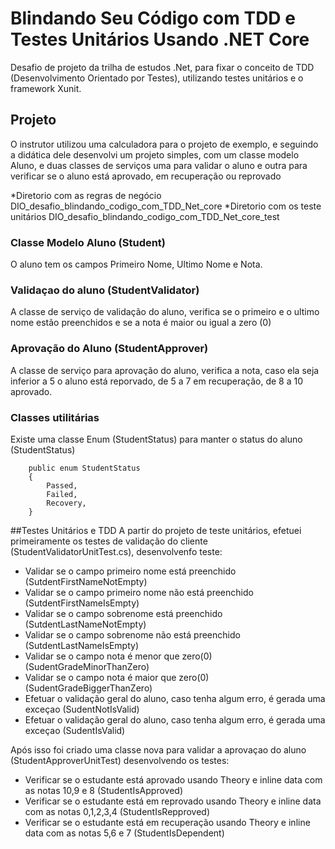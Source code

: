 # Blindando Seu Código com TDD e Testes Unitários Usando .NET Core
 Desafio de projeto da trilha de estudos .Net, para fixar o conceito de TDD (Desenvolvimento Orientado por Testes), utilizando testes unitários e o framework Xunit.

 ## Projeto
O instrutor utilizou uma calculadora para o projeto de exemplo, e seguindo a didática dele desenvolvi um projeto simples, com um classe modelo Aluno, e duas classes de serviços uma para validar o aluno e outra para verificar se o aluno está aprovado, em recuperação ou reprovado

*Diretorio com as regras de negócio DIO_desafio_blindando_codigo_com_TDD_Net_core
*Diretorio com os teste unitários DIO_desafio_blindando_codigo_com_TDD_Net_core_test


### Classe Modelo Aluno (Student) 
  O aluno tem os campos Primeiro Nome, Ultimo Nome e Nota.

### Validaçao do aluno (StudentValidator)
  A classe de serviço de validação do aluno, verifica se o primeiro e o ultimo nome estão preenchidos e se a nota é maior ou igual a zero (0)

### Aprovação do Aluno (StudentApprover)
  A classe de serviço  para aprovação do aluno, verifica a nota, caso ela seja inferior a 5 o aluno está reporvado, de 5 a 7 em recuperação, de 8 a 10 aprovado.

### Classes utilitárias
Existe uma classe Enum (StudentStatus)  para manter o status do aluno (StudentStatus)
```
    public enum StudentStatus
    {
        Passed,
        Failed,
        Recovery,
    }
```

##Testes Unitários e TDD
A partir do projeto de teste unitários, efetuei primeiramente os testes de validação do cliente (StudentValidatorUnitTest.cs), desenvolvenfo teste:

 - Validar se o campo primeiro nome está preenchido (SutdentFirstNameNotEmpty)
 - Validar se o campo primeiro nome não está preenchido (SutdentFirstNameIsEmpty)
 - Validar se o campo sobrenome está preenchido (SutdentLastNameNotEmpty)
 - Validar se o campo sobrenome não está preenchido (SutdentLastNameIsEmpty)
 - Validar se o campo nota é menor que zero(0) (SudentGradeMinorThanZero)
 - Validar se o campo nota é maior que zero(0) (SudentGradeBiggerThanZero)
 - Efetuar o validação geral do aluno, caso tenha algum erro, é gerada uma exceçao (SudentNotIsValid)
 - Efetuar o validação geral do aluno, caso tenha algum erro, é gerada uma exceçao (SudentIsValid)

Após isso foi criado uma classe nova para validar a aprovaçao do aluno (StudentApproverUnitTest) desenvolvendo os testes: 
- Verificar se o estudante está aprovado usando Theory e inline data com as notas 10,9 e 8 (StudentIsApproved)
- Verificar se o estudante está em reprovado usando Theory e inline data com as notas 0,1,2,3,4 (StudentIsRepproved)
- Verificar se o estudante está em recuperação usando Theory e inline data com as notas 5,6 e 7 (StudentIsDependent)
